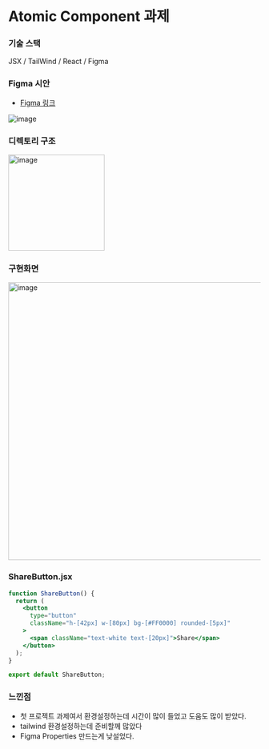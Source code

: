 # Atomic Component 과제

### 기술 스택
JSX / TailWind / React / Figma

### Figma 시안

- [Figma 링크](https://www.figma.com/file/Ksj9QaQerBbyQlU2WGS7Ch/Atomic-components?type=design&node-id=0%3A1&mode=design&t=4bObglNq6lcLpUQJ-1)

![image](https://github.com/ljunseok0514/react-homework/assets/73566234/68b1a41f-92cb-44dc-b462-cce55c21a1ac)

### 디렉토리 구조
<img width="192" alt="image" src="https://github.com/ljunseok0514/react-homework/assets/73566234/36a56f4d-608c-4dcf-956b-b20c47b739a6">


### 구현화면 
<img width="555" alt="image" src="https://github.com/ljunseok0514/react-homework/assets/73566234/a45d6a3a-c047-46e2-acb0-cd85e44eccd3">

### ShareButton.jsx
```jsx
function ShareButton() {
  return (
    <button
      type="button"
      className="h-[42px] w-[80px] bg-[#FF0000] rounded-[5px]"
    >
      <span className="text-white text-[20px]">Share</span>
    </button>
  );
}

export default ShareButton;
```

### 느낀점
- 첫 프로젝트 과제여서 환경설정하는데 시간이 많이 들었고 도움도 많이 받았다.
- tailwind 환경설정하는데 준비할께 많았다
- Figma Properties 만드는게 낮설었다.
